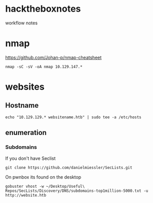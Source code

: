 # hacktheboxnotes
workflow notes

# nmap

https://github.com/Johan-p/nmap-cheatsheet

`nmap -sC -sV -oA nmap 10.129.147.*`

# websites

## Hostname

`echo "10.129.129.* websitename.htb" | sudo tee -a /etc/hosts`

## enumeration

### Subdomains

If you don't have Seclist

`git clone https://github.com/danielmiessler/SecLists.git`

On pwnbox its found on the desktop

`gobuster vhost -w ~/Desktop/Useful\ Repos/SecLists/Discovery/DNS/subdomains-top1million-5000.txt -u http://website.htb`

